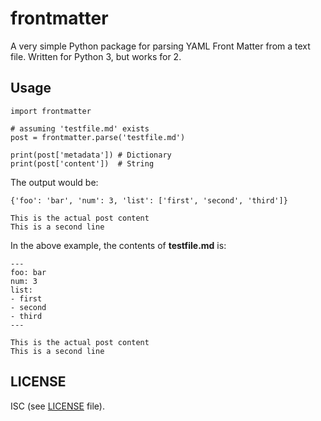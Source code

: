 frontmatter
============

A very simple Python package for parsing YAML Front Matter from a text file. Written for Python 3, but works for 2.

Usage
------

```
import frontmatter

# assuming 'testfile.md' exists
post = frontmatter.parse('testfile.md')

print(post['metadata']) # Dictionary
print(post['content'])  # String
```

The output would be:

```
{'foo': 'bar', 'num': 3, 'list': ['first', 'second', 'third']}

This is the actual post content
This is a second line
```

In the above example, the contents of **testfile.md** is:

```
---
foo: bar
num: 3
list:
- first
- second
- third
---

This is the actual post content
This is a second line
```

LICENSE
--------

ISC (see [LICENSE](./LICENSE) file).
